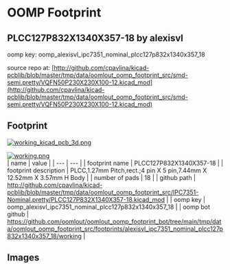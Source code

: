 # OOMP Footprint  
## PLCC127P832X1340X357-18  by alexisvl  
  
oomp key: oomp_alexisvl_ipc7351_nominal_plcc127p832x1340x357_18  
  
source repo at: [http://github.com/cpavlina/kicad-pcblib/blob/master/tmp/data/oomlout_oomp_footprint_src/smd-semi.pretty/VQFN50P230X230X100-12.kicad_mod](http://github.com/cpavlina/kicad-pcblib/blob/master/tmp/data/oomlout_oomp_footprint_src/smd-semi.pretty/VQFN50P230X230X100-12.kicad_mod)  
## Footprint  
  
[![working_kicad_pcb_3d.png](working_kicad_pcb_3d_600.png)](working_kicad_pcb_3d.png)  
  
[![working.png](working_600.png)](working.png)  
| name | value | 
| --- | --- | 
| footprint name | PLCC127P832X1340X357-18 | 
| footprint description | PLCC,1.27mm Pitch,rect.;4 pin X 5 pin,7.44mm X 12.52mm X 3.57mm H Body | 
| number of pads | 18 | 
| github path | http://github.com/cpavlina/kicad-pcblib/blob/master/tmp/data/oomlout_oomp_footprint_src/IPC7351-Nominal.pretty/PLCC127P832X1340X357-18.kicad_mod | 
| oomp key | oomp_alexisvl_ipc7351_nominal_plcc127p832x1340x357_18 | 
| oomp bot github | https://github.com/oomlout/oomlout_oomp_footprint_bot/tree/main/tmp/data/oomlout_oomp_footprint_src/footprints/alexisvl_ipc7351_nominal_plcc127p832x1340x357_18/working | 
## Images  
